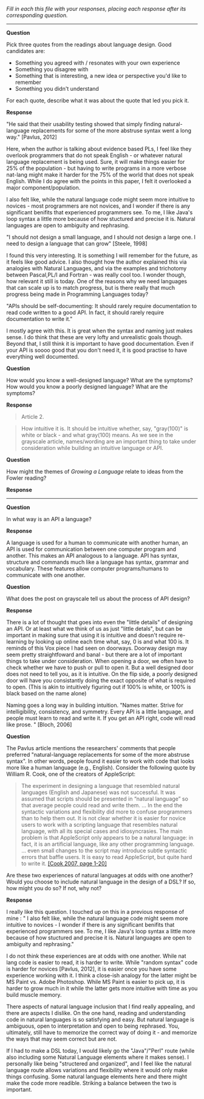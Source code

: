 _Fill in each this file with your responses, placing each response after its
corresponding question._

---

**Question**

Pick three quotes from the readings about language design. Good candidates
are:

- Something you agreed with / resonates with your own experience
- Something you disagree with
- Something that is interesting, a new idea or perspective you'd like to remember
- Something you didn't understand

For each quote, describe what it was about the quote that led you pick it.

**Response**

"He said that their usability testing showed that simply finding natural-language replacements for some of the more abstruse syntax went a long way." [Pavlus, 2012]

Here, when the author is talking about evidence based PLs, I feel like they overlook programmers that do not speak English - or whatever natural language replacement is being used. Sure, it will make things easier for 25% of the population - but having to write programs in a more verbose nat-lang might make it harder for the 75% of the world that does not speak English. While I do agree with the points in this paper, I felt it overlooked a major component/population. 

I also felt like, while the natural language code might seem more intuitive to novices - most programmers are not novices, and I wonder if there is any significant benifits that experienced programmers see. To me, I like Java's loop syntax a little more because of how stuctured and precise it is. Natural languages are open to ambiguity and rephrasing.

"I should not design a small language, and I should not design
a large one. I need to design a language that can grow" [Steele, 1998]

I found this very interesting. It is something I will remember for the future, as it feels like good advice.
I also thought how the author explained this via analogies with Natural Languages, and via the examples and trichotomy between Pascal,PL/I and Fortran - was really cool too.
I wonder though, how relevant it still is today. One of the reasons why we need languages that can scale up is to match progress, but is there really that much progress being made in Programming Languages today? 

"APIs should be self-documenting: It should rarely require documentation to read code written to a good API. In fact, it should rarely require documentation to write it."

I mostly agree with this. It is great when the syntax and naming just makes sense. I do think that these are very lofty and unrealistic goals though. Beyond that, I still think it is important to have good documentation. Even if your API is soooo good that you don't need it, it is good practise to have everything well documented. 



**Question**

How would you know a well-designed language? What are the symptoms? How would
you know a poorly designed language? What are the symptoms?

**Response**

> Article 2.

> How intuitive it is. It should be intuitive whether, say, "gray(100)" is white or black - and what gray(100) means. As we see in the grayscale article, names/wording are an important thing to take under consideration while building an intuitive language or API. 

**Question**

How might the themes of _Growing a Language_ relate to ideas from the Fowler reading?

**Response**

---

**Question**

In what way is an API a language?

**Response**

A language is used for a human to communicate with another human, an API is used for communication between one computer program and another. This makes an API analogous to a language. API has syntax, structure and commands much like a language has syntax, grammar and vocabulary. These features allow computer programs/humans to communicate with one another. 

**Question**

What does the post on grayscale tell us about the process of API design?

**Response**

There is a lot of thought that goes into even the "little details" of designing an API. Or at least what we think of us as just "little detals", but can be important in making sure that using it is intuitive and doesn't require re-learning by looking up online each time what, say, 0 is and what 100 is. It reminds of this Vox piece I had seen on doorways. Doorway design may seem pretty straightfoward and banal - but there are a lot of important things to take under consideration. When opening a door, we often have to check whether we have to push or pull to open it. But a well designed door does not need to tell you, as it is intuitive. On the flip side, a poorly designed door will have you consistantly doing the exact opposite of what is required to open. (This is akin to intuitively figuring out if 100% is white, or 100% is black based on the name alone)

Naming goes a long way in building intuition. "Names matter. Strive for intelligibility, consistency, and symmetry. Every API is a little language, and people must learn to read and write it. If you get an API right, code will read like prose. " [Bloch, 2006]

**Question**

The Pavlus article mentions the researchers' comments that people preferred
"natural-language replacements for some of the more abstruse syntax". In other
words, people found it easier to work with code that looks more like a human language (e.g.,
English). Consider the following quote by William R. Cook, one of the creators
of AppleScript:

> The experiment in designing a language that resembled natural languages (English
> and Japanese) was not successful. It was assumed that scripts should be
> presented in “natural language” so that average people could read and write
> them. … In the end the syntactic variations and flexibility did more to confuse
> programmers than to help them out. It is not clear whether it is easier for
> novice users to work with a scripting language that resembles natural language,
> with all its special cases and idiosyncrasies. The main problem is that
> AppleScript only appears to be a natural language: in fact, it is an artificial
> language, like any other programming language. … even small changes to the
> script may introduce subtle syntactic errors that baffle users. It is easy to
> read AppleScript, but quite hard to write it.
> [[Cook 2007, page 1-20]](https://dl.acm.org/citation.cfm?doid=1238844.1238845)

Are these two experiences of natural languages at odds with one another? Would
you choose to include natural language in the design of a DSL? If so, how might
you do so? If not, why not?

**Response**

I really like this question. I touched up on this in a previous response of mine : 
" I also felt like, while the natural language code might seem more intuitive to novices - I wonder if there is any significant benifits that experienced programmers see. To me, I like Java's loop syntax a little more because of how stuctured and precise it is. Natural languages are open to ambiguity and rephrasing." 

I do not think these experiences are at odds with one another. While nat lang code is easier to read, it is harder to write. While "random syntax" code is harder for novices [Pavlus, 2012], it is easier once you have some experience working with it. I think a close-ish analogy for the latter might be MS Paint vs. Adobe Photoshop. While MS Paint is easier to pick up, it is harder to grow much in it while the latter gets more intuitive with time as you build muscle memory. 

There aspects of natural language inclusion that I find really appealing, and there are aspects I dislike. On the one hand, reading and understanding code in natural languages is so satisfying and easy. But natural language is ambiguous, open to interpretation and open to being rephrased. You, ultimately, still have to memorize the correct way of doing it - and memorize the ways that may seem correct but are not. 

If I had to make a DSL today, I would likely go the "Java"/"Perl" route (while also including some Natural Language elements where it makes sense). I personally like being "structered and organized", and I feel like the natural language route allows variations and flexibility where it would only make things confusing. Some natural language elements here and there might make the code more readible. Striking a balance between the two is important. 


